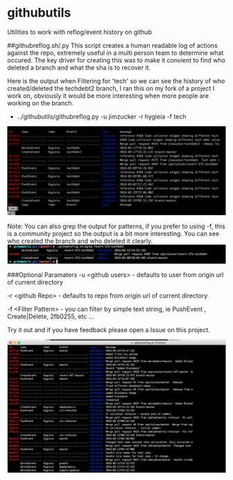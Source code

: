 # githubutils
Utilities to work with reflog/event history on github


##githubreflog.sh/.py
  This script creates a human readable log of actions against the repo, extremely useful in a multi person team to determine what occured.  The key driver for creating this was to make it convient to find who deleted a branch and what the sha is to recover it.
  
  
  Here is the output when Filtering for 'tech' so we can see the history of who created/deleted the techdebt2 branch, I ran this on my fork of a project I work on, obviously it would be more interesting when more people are working on the branch.
  
  * ../githubutils/githubreflog.py -u jimzucker -r hygieia -f tech
  <img src="images/branch-history.png" width="900"/>

  Note: You can also grep the output for patterns, if you prefer to using -f, this is a community project so the output is a bit more interesting.  You can see who created the branch and who deleted it clearly.
  <img src="images/github-reflog-branch-history.png" width="900"/>

###Optional Paramaters
  -u \<github users\> - defaults to user from origin url of current directory
  
  -r \<github Repo\> - defaults to repo from origin url of current directory
  
  -f \<Filter Pattern\> - you can filter by simple text string, ie PushEvent , Create|Delete, 2fb0255, etc ...
  
  Try it out and if you have feedback please open a Issue on this project.

  <img src="images/githubrelog-sample-output.png" width="900"/>
    
